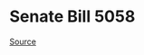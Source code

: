 # Senate Bill 5058

[Source](http://lawfilesext.leg.wa.gov/biennium/2023-24/Pdf/Bills/Senate%20Bills/5058.pdf)